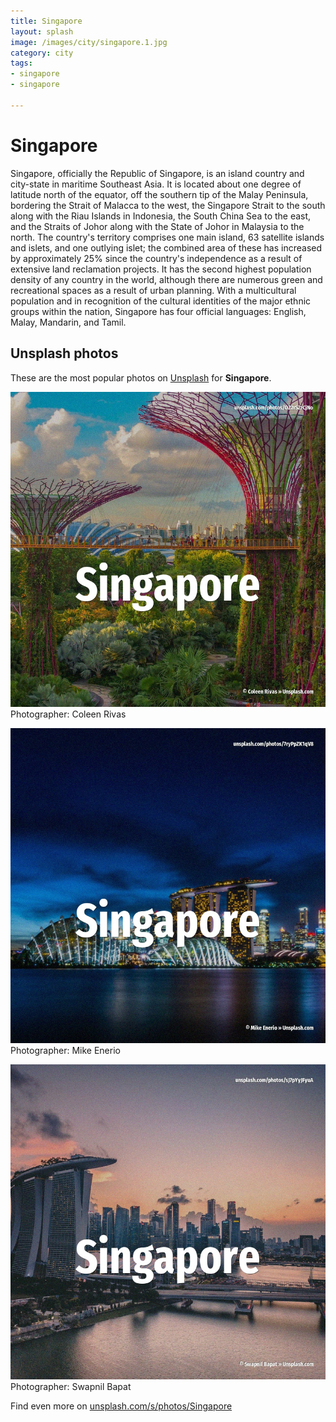 ```yaml
---
title: Singapore
layout: splash
image: /images/city/singapore.1.jpg
category: city
tags:
- singapore
- singapore

---
```

# Singapore

Singapore, officially the Republic of Singapore, is an island country and city-state in maritime  Southeast Asia. It is located about one degree of latitude  north of the equator, off the southern tip of the Malay  Peninsula, bordering the Strait of Malacca to the west, the Singapore Strait to the south along  with the Riau Islands in Indonesia, the South China Sea to the east, and the Straits of Johor along  with the State of Johor in Malaysia to the north. The country's territory comprises one main island, 63 satellite islands and islets, and one  outlying islet; the combined area of these has increased by approximately 25% since the country's  independence as a result of extensive land reclamation projects. It has the second highest population density of any country in the world, although there are  numerous green and recreational spaces as a result of urban planning. With a multicultural population and in recognition of the cultural identities of the major ethnic  groups within the nation, Singapore has four official languages: English, Malay, Mandarin, and  Tamil. 

 
## Unsplash photos
These are the most popular photos on [Unsplash](https://unsplash.com) for **Singapore**.
 
![Singapore](/images/city/singapore.1.jpg)
Photographer:  Coleen Rivas
 
![Singapore](/images/city/singapore.2.jpg)
Photographer:  Mike Enerio
 
![Singapore](/images/city/singapore.3.jpg)
Photographer:  Swapnil Bapat
 
Find even more on [unsplash.com/s/photos/Singapore](https://unsplash.com/s/photos/Singapore)
 
